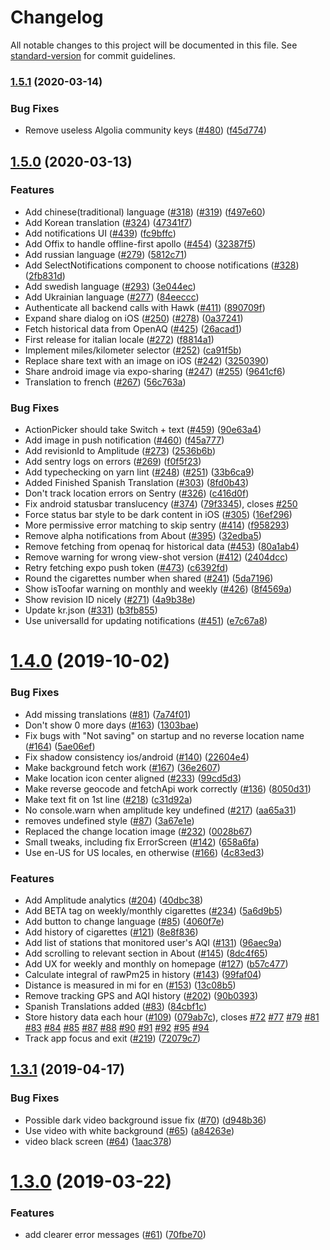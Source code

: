 # Changelog

All notable changes to this project will be documented in this file. See [standard-version](https://github.com/conventional-changelog/standard-version) for commit guidelines.

### [1.5.1](https://github.com/amaurymartiny/shoot-i-smoke/compare/v1.5.0...v1.5.1) (2020-03-14)


### Bug Fixes

* Remove useless Algolia community keys ([#480](https://github.com/amaurymartiny/shoot-i-smoke/issues/480)) ([f45d774](https://github.com/amaurymartiny/shoot-i-smoke/commit/f45d7743c3578ae3d4f60a8fb8ef8ced8c5373c1))

## [1.5.0](https://github.com/amaurymartiny/shoot-i-smoke/compare/v1.4.0...v1.5.0) (2020-03-13)


### Features

* Add chinese(traditional) language ([#318](https://github.com/amaurymartiny/shoot-i-smoke/issues/318)) ([#319](https://github.com/amaurymartiny/shoot-i-smoke/issues/319)) ([f497e60](https://github.com/amaurymartiny/shoot-i-smoke/commit/f497e60ec64416205e36964ed0a87b9dd89f0bf5))
* Add Korean translation ([#324](https://github.com/amaurymartiny/shoot-i-smoke/issues/324)) ([47341f7](https://github.com/amaurymartiny/shoot-i-smoke/commit/47341f7d1dbd2e38cd898c8a75b6c414bb154066))
* Add notifications UI ([#439](https://github.com/amaurymartiny/shoot-i-smoke/issues/439)) ([fc9bffc](https://github.com/amaurymartiny/shoot-i-smoke/commit/fc9bffc46de2aa3fcf7871dd3f28819d24745805))
* Add Offix to handle offline-first apollo ([#454](https://github.com/amaurymartiny/shoot-i-smoke/issues/454)) ([32387f5](https://github.com/amaurymartiny/shoot-i-smoke/commit/32387f5c41f110ca5212ed92832350daace87210))
* Add russian language ([#279](https://github.com/amaurymartiny/shoot-i-smoke/issues/279)) ([5812c71](https://github.com/amaurymartiny/shoot-i-smoke/commit/5812c7149949fd7916182951abdbaa59d780d567))
* Add SelectNotifications component to choose notifications ([#328](https://github.com/amaurymartiny/shoot-i-smoke/issues/328)) ([2fb831d](https://github.com/amaurymartiny/shoot-i-smoke/commit/2fb831dc0aefd91b0921246148c0ee7fb8173d2b))
* Add swedish language ([#293](https://github.com/amaurymartiny/shoot-i-smoke/issues/293)) ([3e044ec](https://github.com/amaurymartiny/shoot-i-smoke/commit/3e044ece0c129859b7e462064651fb7209c1a529))
* Add Ukrainian language ([#277](https://github.com/amaurymartiny/shoot-i-smoke/issues/277)) ([84eeccc](https://github.com/amaurymartiny/shoot-i-smoke/commit/84eeccc53049f71e761acb73003b9315a2dc9a6a))
* Authenticate all backend calls with Hawk ([#411](https://github.com/amaurymartiny/shoot-i-smoke/issues/411)) ([890709f](https://github.com/amaurymartiny/shoot-i-smoke/commit/890709f7e1d4e33f960fa128537689f55556eb51))
* Expand share dialog on iOS ([#250](https://github.com/amaurymartiny/shoot-i-smoke/issues/250)) ([#278](https://github.com/amaurymartiny/shoot-i-smoke/issues/278)) ([0a37241](https://github.com/amaurymartiny/shoot-i-smoke/commit/0a3724121aa4e4b5b7120e3e003fc45baff829cd))
* Fetch historical data from OpenAQ ([#425](https://github.com/amaurymartiny/shoot-i-smoke/issues/425)) ([26acad1](https://github.com/amaurymartiny/shoot-i-smoke/commit/26acad1e775eb7c603d54eaf1e59daa5fdfa1d93))
* First release for italian locale ([#272](https://github.com/amaurymartiny/shoot-i-smoke/issues/272)) ([f8814a1](https://github.com/amaurymartiny/shoot-i-smoke/commit/f8814a11179d9ae1f8a603523b08fbdd338cd20c))
* Implement miles/kilometer selector ([#252](https://github.com/amaurymartiny/shoot-i-smoke/issues/252)) ([ca91f5b](https://github.com/amaurymartiny/shoot-i-smoke/commit/ca91f5bd04601324d1bfc132e14ee49b39eeb352))
* Replace share text with an image on iOS ([#242](https://github.com/amaurymartiny/shoot-i-smoke/issues/242)) ([3250390](https://github.com/amaurymartiny/shoot-i-smoke/commit/32503905773de6bf6ac8a664be935a6b7e97f20c))
* Share android image via expo-sharing ([#247](https://github.com/amaurymartiny/shoot-i-smoke/issues/247)) ([#255](https://github.com/amaurymartiny/shoot-i-smoke/issues/255)) ([9641cf6](https://github.com/amaurymartiny/shoot-i-smoke/commit/9641cf6437f9043fd95295a67f8ebcb77687fdc0))
* Translation to french ([#267](https://github.com/amaurymartiny/shoot-i-smoke/issues/267)) ([56c763a](https://github.com/amaurymartiny/shoot-i-smoke/commit/56c763a700c675ca8374778a9dfe937cb60807ff))


### Bug Fixes

* ActionPicker should take Switch + text ([#459](https://github.com/amaurymartiny/shoot-i-smoke/issues/459)) ([90e63a4](https://github.com/amaurymartiny/shoot-i-smoke/commit/90e63a478ebafc7774c76a5116bc71c078845c1f))
* Add image in push notification ([#460](https://github.com/amaurymartiny/shoot-i-smoke/issues/460)) ([f45a777](https://github.com/amaurymartiny/shoot-i-smoke/commit/f45a777f77d618149f757e281ff1021dd49831a1))
* Add revisionId to Amplitude ([#273](https://github.com/amaurymartiny/shoot-i-smoke/issues/273)) ([2536b6b](https://github.com/amaurymartiny/shoot-i-smoke/commit/2536b6b67909462b41304a28d99e292173039651))
* Add sentry logs on errors ([#269](https://github.com/amaurymartiny/shoot-i-smoke/issues/269)) ([f0f5f23](https://github.com/amaurymartiny/shoot-i-smoke/commit/f0f5f2370505d5096bc174662a17b4802a800ffc))
* Add typechecking on yarn lint ([#248](https://github.com/amaurymartiny/shoot-i-smoke/issues/248)) ([#251](https://github.com/amaurymartiny/shoot-i-smoke/issues/251)) ([33b6ca9](https://github.com/amaurymartiny/shoot-i-smoke/commit/33b6ca9d107d8e71437cb650eb1b5d6df544ee79))
* Added Finished Spanish Translation ([#303](https://github.com/amaurymartiny/shoot-i-smoke/issues/303)) ([8fd0b43](https://github.com/amaurymartiny/shoot-i-smoke/commit/8fd0b4318f8e94f2fbe8bc54e9d109b7c70eb2d5))
* Don't track location errors on Sentry ([#326](https://github.com/amaurymartiny/shoot-i-smoke/issues/326)) ([c416d0f](https://github.com/amaurymartiny/shoot-i-smoke/commit/c416d0f3e331a601cf88b13c078c7246c1b6b773))
* Fix android statusbar translucency ([#374](https://github.com/amaurymartiny/shoot-i-smoke/issues/374)) ([79f3345](https://github.com/amaurymartiny/shoot-i-smoke/commit/79f3345c88f05ce9969bd74d7186ed66437ba7e7)), closes [#250](https://github.com/amaurymartiny/shoot-i-smoke/issues/250)
* Force status bar style to be dark content in iOS ([#305](https://github.com/amaurymartiny/shoot-i-smoke/issues/305)) ([16ef296](https://github.com/amaurymartiny/shoot-i-smoke/commit/16ef296719f91376d7f9d1d5770e6f78e88dbbe1))
* More permissive error matching to skip sentry ([#414](https://github.com/amaurymartiny/shoot-i-smoke/issues/414)) ([f958293](https://github.com/amaurymartiny/shoot-i-smoke/commit/f9582939d676d60796e2f165e09e07175714746f))
* Remove alpha notifications from About ([#395](https://github.com/amaurymartiny/shoot-i-smoke/issues/395)) ([32edba5](https://github.com/amaurymartiny/shoot-i-smoke/commit/32edba53793da07ee3cf9bfffcb8519cf991c31d))
* Remove fetching from openaq for historical data ([#453](https://github.com/amaurymartiny/shoot-i-smoke/issues/453)) ([80a1ab4](https://github.com/amaurymartiny/shoot-i-smoke/commit/80a1ab4037d1ca1f897f94e7a2bf31d18dc1223f))
* Remove warning for wrong view-shot version ([#412](https://github.com/amaurymartiny/shoot-i-smoke/issues/412)) ([2404dcc](https://github.com/amaurymartiny/shoot-i-smoke/commit/2404dcce7d03d38c0298fed42b30219f762bae31))
* Retry fetching expo push token ([#473](https://github.com/amaurymartiny/shoot-i-smoke/issues/473)) ([c6392fd](https://github.com/amaurymartiny/shoot-i-smoke/commit/c6392fdc96e451ad076bbac971ebdedeac849156))
* Round the cigarettes number when shared ([#241](https://github.com/amaurymartiny/shoot-i-smoke/issues/241)) ([5da7196](https://github.com/amaurymartiny/shoot-i-smoke/commit/5da71960289c5faa0ddf13d2df76b511d337e3ab))
* Show isToofar warning on monthly and weekly ([#426](https://github.com/amaurymartiny/shoot-i-smoke/issues/426)) ([8f4569a](https://github.com/amaurymartiny/shoot-i-smoke/commit/8f4569a99503323ede87c4d44f94e98c051e4dd1))
* Show revision ID nicely ([#271](https://github.com/amaurymartiny/shoot-i-smoke/issues/271)) ([4a9b38e](https://github.com/amaurymartiny/shoot-i-smoke/commit/4a9b38eb5f1a5a8151fb9c0a30a092cf43472672))
* Update kr.json ([#331](https://github.com/amaurymartiny/shoot-i-smoke/issues/331)) ([b3fb855](https://github.com/amaurymartiny/shoot-i-smoke/commit/b3fb855460d2b9068b0cfbe45ed1cc0c12b28cd3))
* Use universalId for updating notifications ([#451](https://github.com/amaurymartiny/shoot-i-smoke/issues/451)) ([e7c67a8](https://github.com/amaurymartiny/shoot-i-smoke/commit/e7c67a86c1855ace2e6bbfbe856a40d98ffebdb0))

# [1.4.0](https://github.com/amaurymartiny/shoot-i-smoke/compare/v1.3.1...v1.4.0) (2019-10-02)


### Bug Fixes

* Add missing translations ([#81](https://github.com/amaurymartiny/shoot-i-smoke/issues/81)) ([7a74f01](https://github.com/amaurymartiny/shoot-i-smoke/commit/7a74f01))
* Don't show 0 more days ([#163](https://github.com/amaurymartiny/shoot-i-smoke/issues/163)) ([1303bae](https://github.com/amaurymartiny/shoot-i-smoke/commit/1303bae))
* Fix bugs with "Not saving" on startup and no reverse location name ([#164](https://github.com/amaurymartiny/shoot-i-smoke/issues/164)) ([5ae06ef](https://github.com/amaurymartiny/shoot-i-smoke/commit/5ae06ef))
* Fix shadow consistency ios/android ([#140](https://github.com/amaurymartiny/shoot-i-smoke/issues/140)) ([22604e4](https://github.com/amaurymartiny/shoot-i-smoke/commit/22604e4))
* Make background fetch work ([#167](https://github.com/amaurymartiny/shoot-i-smoke/issues/167)) ([36e2607](https://github.com/amaurymartiny/shoot-i-smoke/commit/36e2607))
* Make location icon center aligned ([#233](https://github.com/amaurymartiny/shoot-i-smoke/issues/233)) ([99cd5d3](https://github.com/amaurymartiny/shoot-i-smoke/commit/99cd5d3))
* Make reverse geocode and fetchApi work correctly ([#136](https://github.com/amaurymartiny/shoot-i-smoke/issues/136)) ([8050d31](https://github.com/amaurymartiny/shoot-i-smoke/commit/8050d31))
* Make text fit on 1st line ([#218](https://github.com/amaurymartiny/shoot-i-smoke/issues/218)) ([c31d92a](https://github.com/amaurymartiny/shoot-i-smoke/commit/c31d92a))
* No console.warn when amplitude key undefined ([#217](https://github.com/amaurymartiny/shoot-i-smoke/issues/217)) ([aa65a31](https://github.com/amaurymartiny/shoot-i-smoke/commit/aa65a31))
* removes undefined style ([#87](https://github.com/amaurymartiny/shoot-i-smoke/issues/87)) ([3a67e1e](https://github.com/amaurymartiny/shoot-i-smoke/commit/3a67e1e))
* Replaced the change location image ([#232](https://github.com/amaurymartiny/shoot-i-smoke/issues/232)) ([0028b67](https://github.com/amaurymartiny/shoot-i-smoke/commit/0028b67))
* Small tweaks, including fix ErrorScreen ([#142](https://github.com/amaurymartiny/shoot-i-smoke/issues/142)) ([658a6fa](https://github.com/amaurymartiny/shoot-i-smoke/commit/658a6fa))
* Use en-US for US locales, en otherwise ([#166](https://github.com/amaurymartiny/shoot-i-smoke/issues/166)) ([4c83ed3](https://github.com/amaurymartiny/shoot-i-smoke/commit/4c83ed3))


### Features

* Add Amplitude analytics ([#204](https://github.com/amaurymartiny/shoot-i-smoke/issues/204)) ([40dbc38](https://github.com/amaurymartiny/shoot-i-smoke/commit/40dbc38))
* Add BETA tag on weekly/monthly cigarettes ([#234](https://github.com/amaurymartiny/shoot-i-smoke/issues/234)) ([5a6d9b5](https://github.com/amaurymartiny/shoot-i-smoke/commit/5a6d9b5))
* Add button to change language ([#85](https://github.com/amaurymartiny/shoot-i-smoke/issues/85)) ([4060f7e](https://github.com/amaurymartiny/shoot-i-smoke/commit/4060f7e))
* Add history of cigarettes ([#121](https://github.com/amaurymartiny/shoot-i-smoke/issues/121)) ([8e8f836](https://github.com/amaurymartiny/shoot-i-smoke/commit/8e8f836))
* Add list of stations that monitored user's AQI ([#131](https://github.com/amaurymartiny/shoot-i-smoke/issues/131)) ([96aec9a](https://github.com/amaurymartiny/shoot-i-smoke/commit/96aec9a))
* Add scrolling to relevant section in About ([#145](https://github.com/amaurymartiny/shoot-i-smoke/issues/145)) ([8dc4f65](https://github.com/amaurymartiny/shoot-i-smoke/commit/8dc4f65))
* Add UX for weekly and monthly on homepage ([#127](https://github.com/amaurymartiny/shoot-i-smoke/issues/127)) ([b57c477](https://github.com/amaurymartiny/shoot-i-smoke/commit/b57c477))
* Calculate integral of rawPm25 in history ([#143](https://github.com/amaurymartiny/shoot-i-smoke/issues/143)) ([99faf04](https://github.com/amaurymartiny/shoot-i-smoke/commit/99faf04))
* Distance is measured in mi for en ([#153](https://github.com/amaurymartiny/shoot-i-smoke/issues/153)) ([13c08b5](https://github.com/amaurymartiny/shoot-i-smoke/commit/13c08b5))
* Remove tracking GPS and AQI history ([#202](https://github.com/amaurymartiny/shoot-i-smoke/issues/202)) ([90b0393](https://github.com/amaurymartiny/shoot-i-smoke/commit/90b0393))
* Spanish Translations added ([#83](https://github.com/amaurymartiny/shoot-i-smoke/issues/83)) ([84cbf1c](https://github.com/amaurymartiny/shoot-i-smoke/commit/84cbf1c))
* Store history data each hour ([#109](https://github.com/amaurymartiny/shoot-i-smoke/issues/109)) ([079ab7c](https://github.com/amaurymartiny/shoot-i-smoke/commit/079ab7c)), closes [#72](https://github.com/amaurymartiny/shoot-i-smoke/issues/72) [#77](https://github.com/amaurymartiny/shoot-i-smoke/issues/77) [#79](https://github.com/amaurymartiny/shoot-i-smoke/issues/79) [#81](https://github.com/amaurymartiny/shoot-i-smoke/issues/81) [#83](https://github.com/amaurymartiny/shoot-i-smoke/issues/83) [#84](https://github.com/amaurymartiny/shoot-i-smoke/issues/84) [#85](https://github.com/amaurymartiny/shoot-i-smoke/issues/85) [#87](https://github.com/amaurymartiny/shoot-i-smoke/issues/87) [#88](https://github.com/amaurymartiny/shoot-i-smoke/issues/88) [#90](https://github.com/amaurymartiny/shoot-i-smoke/issues/90) [#91](https://github.com/amaurymartiny/shoot-i-smoke/issues/91) [#92](https://github.com/amaurymartiny/shoot-i-smoke/issues/92) [#95](https://github.com/amaurymartiny/shoot-i-smoke/issues/95) [#94](https://github.com/amaurymartiny/shoot-i-smoke/issues/94)
* Track app focus and exit ([#219](https://github.com/amaurymartiny/shoot-i-smoke/issues/219)) ([72079c7](https://github.com/amaurymartiny/shoot-i-smoke/commit/72079c7))



## [1.3.1](https://github.com/amaurymartiny/shoot-i-smoke/compare/v1.3.0...v1.3.1) (2019-04-17)


### Bug Fixes

* Possible dark video background issue fix ([#70](https://github.com/amaurymartiny/shoot-i-smoke/issues/70)) ([d948b36](https://github.com/amaurymartiny/shoot-i-smoke/commit/d948b36))
* Use video with white background ([#65](https://github.com/amaurymartiny/shoot-i-smoke/issues/65)) ([a84263e](https://github.com/amaurymartiny/shoot-i-smoke/commit/a84263e))
* video black screen ([#64](https://github.com/amaurymartiny/shoot-i-smoke/issues/64)) ([1aac378](https://github.com/amaurymartiny/shoot-i-smoke/commit/1aac378))



# [1.3.0](https://github.com/amaurymartiny/shoot-i-smoke/compare/v1.2.1...v1.3.0) (2019-03-22)


### Features

* add clearer error messages ([#61](https://github.com/amaurymartiny/shoot-i-smoke/issues/61)) ([70fbe70](https://github.com/amaurymartiny/shoot-i-smoke/commit/70fbe70))
